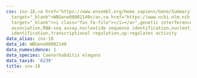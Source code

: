 ```yaml
---
csv: inx-18,<a href="https://www.ensembl.org/Homo_sapiens/Gene/Summary?db=core;g=WBGene00002140"
  target="_blank">WBGene00002140</a>,<a href="https://www.ncbi.nlm.nih.gov/pubmed/27496166"
  target="_blank"><i class="fas fa-file"></i></a>",genetic interference,functional
  association,RNA-seq assay,nucleotide sequence identification,nucleotide sequence
  identification,transcriptional regulation,up-regulates activity
data_alias: inx-18
data_id: WBGene00002140
data_numevidence: 1
data_species: Caenorhabditis elegans
data_taxid: '6239'
title: inx-18
---
```

